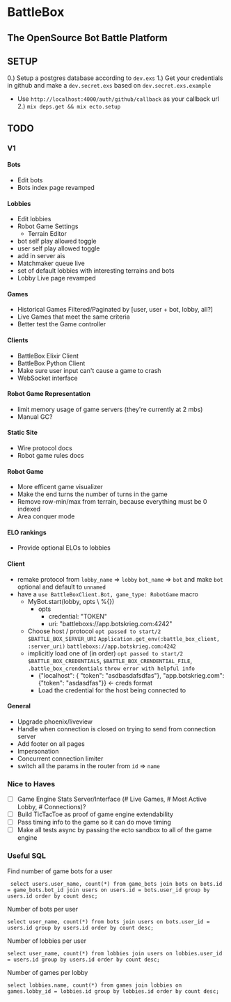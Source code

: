 # BattleBox

## The OpenSource Bot Battle Platform

## SETUP

0.) Setup a postgres database according to `dev.exs`
1.) Get your credentials in github and make a `dev.secret.exs` based on `dev.secret.exs.example` 
  * Use `http://localhost:4000/auth/github/callback` as your callback url
2.) `mix deps.get && mix ecto.setup`

## TODO

### V1

#### Bots
- Edit bots
- Bots index page revamped
#### Lobbies
- Edit lobbies
- Robot Game Settings
  - Terrain Editor
- bot self play allowed toggle
- user self play allowed toggle
- add in server ais
- Matchmaker queue live
- set of default lobbies with interesting terrains and bots
- Lobby Live page revamped
#### Games
- Historical Games Filtered/Paginated by [user, user + bot, lobby, all?]
- Live Games that meet the same criteria
- Better test the Game controller
#### Clients
- BattleBox Elixir Client
- BattleBox Python Client
- Make sure user input can't cause a game to crash
- WebSocket interface
#### Robot Game Representation
- limit memory usage of game servers (they're currently at 2 mbs)
- Manual GC?
#### Static Site
- Wire protocol docs
- Robot game rules docs
#### Robot Game
- More efficent game visualizer
- Make the end turns the number of turns in the game
- Remove row-min/max from terrain, because everything must be 0 indexed
- Area conquer mode
#### ELO rankings
- Provide optional ELOs to lobbies
#### Client
- remake protocol from `lobby_name` => `lobby` `bot_name` => `bot` and make `bot` optional and default to `unnamed`
- have a `use BattleBoxClient.Bot, game_type: RobotGame` macro
  - MyBot.start(lobby, opts \\ %{})
    - opts
      - credential: "TOKEN"
      - uri: "battleboxs://app.botskrieg.com:4242"
  - Choose host / protocol
    `opt passed to start/2` `$BATTLE_BOX_SERVER_URI` `Application.get_env(:battle_box_client, :server_uri)` `battleboxs://app.botskrieg.com:4242` 
  - implicitly load one of (in order) `opt passed to start/2` `$BATTLE_BOX_CREDENTIALS`, `$BATTLE_BOX_CRENDENTIAL_FILE`, `.battle_box_crendentials` `throw error with helpful info`
    - {"localhost": { "token": "asdbasdafsdfas"}, "app.botskrieg.com": {"token": "asdasdfas"}} <- creds format
    - Load the credential for the host being connected to
#### General
- Upgrade phoenix/liveview
- Handle when connection is closed on trying to send from connection server
- Add footer on all pages
- Impersonation
- Concurrent connection limiter
- switch all the params in the router from `id` => `name`

### Nice to Haves

- [ ] Game Engine Stats Server/Interface (# Live Games, # Most Active Lobby, # Connections)?
- [ ] Build TicTacToe as proof of game engine extendability
- [ ] Pass timing info to the game so it can do move timing
- [ ] Make all tests async by passing the ecto sandbox to all of the game engine

### Useful SQL

Find number of game bots for a user
```
 select users.user_name, count(*) from game_bots join bots on bots.id = game_bots.bot_id join users on users.id = bots.user_id group by users.id order by count desc;
```

Number of bots per user
```
select user_name, count(*) from bots join users on bots.user_id = users.id group by users.id order by count desc;
```

Number of lobbies per user
```
select user_name, count(*) from lobbies join users on lobbies.user_id = users.id group by users.id order by count desc;
```

Number of games per lobby
```
select lobbies.name, count(*) from games join lobbies on games.lobby_id = lobbies.id group by lobbies.id order by count desc;
```
